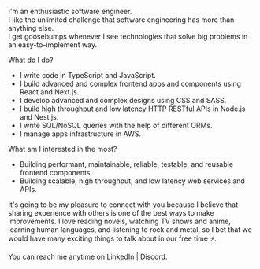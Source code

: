 I'm an enthusiastic software engineer. <br />
I like the unlimited challenge that software engineering has more than anything else. <br />
I get goosebumps whenever I see technologies that solve big problems in an easy-to-implement way. <br />

What do I do?
* I write code in TypeScript and JavaScript.
* I build advanced and complex frontend apps and components using React and Next.js.
* I develop advanced and complex designs using CSS and SASS.
* I build high throughput and low latency HTTP RESTful APIs in Node.js and Nest.js.
* I write SQL/NoSQL queries with the help of different ORMs.
* I manage apps infrastructure in AWS. <br />

What am I interested in the most?
* Building performant, maintainable, reliable, testable, and reusable frontend components.
* Building scalable, high throughput, and low latency web services and APIs. <br />

It's going to be my pleasure to connect with you because I believe that sharing experience with others is one of the best ways to make improvements. I love reading novels, watching TV shows and anime, learning human languages, and listening to rock and metal, so I bet that we would have many exciting things to talk about in our free time ⚡️.

You can reach me anytime on [LinkedIn](https://www.linkedin.com/in/mohammad-saadeh-993993a8/) | [Discord](https://www.discordapp.com/users/mohdasaadeh).

<!---
mohdasaadeh/mohdasaadeh is a ✨ special ✨ repository because its `README.md` (this file) appears on your GitHub profile.
You can click the Preview link to take a look at your changes.
--->
